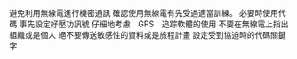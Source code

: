 避免利用無線電進行機密通訊
確認使用無線電有先受過適當訓練。
必要時使用代碼
事先設定好壓功訊號
仔細地考慮　GPS　追踪軟體的使用
不要在無線電上指出組織或是個人
絕不要傳送敏感性的資料或是旅程計畫
設定受到協迫時的代碼關鍵字
